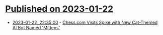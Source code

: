 # [Published on 2023-01-22](index.md)

* [2023-01-22, 22:35:00](https://games.slashdot.org/story/23/01/22/2233232/chesscom-visits-spike-with-new-cat-themed-ai-bot-named-mittens?utm_source=rss1.0mainlinkanon&utm_medium=feed) - [Chess.com Visits Spike with New Cat-Themed AI Bot Named 'Mittens'](https://games.slashdot.org/story/23/01/22/2233232/chesscom-visits-spike-with-new-cat-themed-ai-bot-named-mittens?utm_source=rss1.0mainlinkanon&utm_medium=feed)
